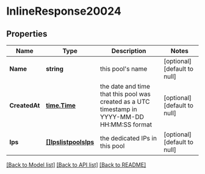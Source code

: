 # InlineResponse20024

## Properties
Name | Type | Description | Notes
------------ | ------------- | ------------- | -------------
**Name** | **string** | this pool&#x27;s name | [optional] [default to null]
**CreatedAt** | [**time.Time**](time.Time.md) | the date and time that this pool was created as a UTC timestamp in YYYY-MM-DD HH:MM:SS format | [optional] [default to null]
**Ips** | [**[]IpslistpoolsIps**](ipslistpools_ips.md) | the dedicated IPs in this pool | [optional] [default to null]

[[Back to Model list]](../README.md#documentation-for-models) [[Back to API list]](../README.md#documentation-for-api-endpoints) [[Back to README]](../README.md)

